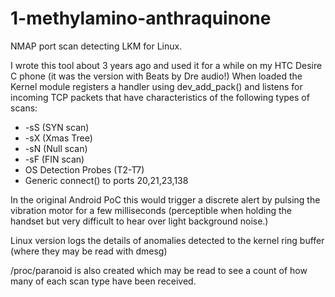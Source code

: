 1-methylamino-anthraquinone
===========================

NMAP port scan detecting LKM for Linux.

I wrote this tool about 3 years ago and used it for a while on my HTC Desire C phone (it was the version with Beats by Dre audio!) When loaded the Kernel module registers a handler using dev_add_pack() and listens for incoming TCP packets that have characteristics of the following types of scans:  

* -sS (SYN scan) 
* -sX (Xmas Tree) 
* -sN (Null scan)
* -sF (FIN scan) 
* OS Detection Probes (T2-T7)
* Generic connect() to ports 20,21,23,138

In the original Android PoC this would trigger a discrete alert by pulsing the vibration motor for a few milliseconds (perceptible when holding the handset but very difficult to hear over light background noise.) 

Linux version logs the details of anomalies detected to the kernel ring buffer (where they may be read with dmesg) 

/proc/paranoid is also created which may be read to see a count of how many of each scan type have been received. 

